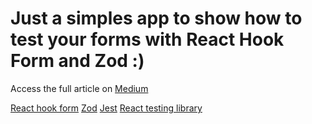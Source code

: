 # Just a simples app to show how to test your forms with React Hook Form and Zod :)

Access the full article on [Medium]()

[React hook form](https://react-hook-form.com/)
[Zod](https://zod.dev/)
[Jest](https://jestjs.io/pt-BR/)
[React testing library](https://testing-library.com/)
